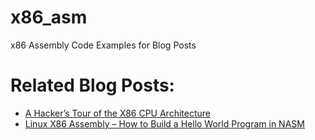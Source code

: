 # x86_asm
x86 Assembly Code Examples for Blog Posts

# Related Blog Posts:
* [A Hacker’s Tour of the X86 CPU Architecture](https://secureideas.com/blog/2021/04/a-hackers-tour-of-the-x86-cpu-architecture.html)
* [Linux X86 Assembly – How to Build a Hello World Program in NASM](https://secureideas.com/blog/2021/05/linux-x86-assembly-how-to-build-a-hello-world-program-in-nasm.html)
